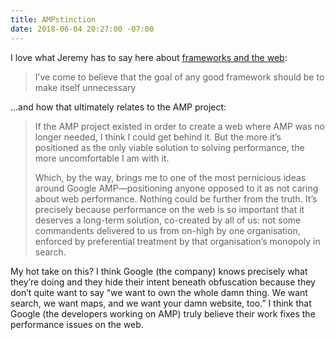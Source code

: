 ```yaml
---
title: AMPstinction
date: 2018-06-04 20:27:00 -07:00
---
```


I love what Jeremy has to say here about [frameworks and the web](https://adactio.com/journal/13964):

> I’ve come to believe that the goal of any good framework should be to make itself unnecessary

...and how that ultimately relates to the AMP project:

> If the AMP project existed in order to create a web where AMP was no longer needed, I think I could get behind it. But the more it’s positioned as the only viable solution to solving performance, the more uncomfortable I am with it.
> 
> Which, by the way, brings me to one of the most pernicious ideas around Google AMP—positioning anyone opposed to it as not caring about web performance. Nothing could be further from the truth. It’s precisely because performance on the web is so important that it deserves a long-term solution, co-created by all of us: not some commandents delivered to us from on-high by one organisation, enforced by preferential treatment by that organisation’s monopoly in search.

My hot take on this? I think Google (the company) knows precisely what they’re doing and they hide their intent beneath obfuscation because they don’t quite want to say “we want to own the whole damn thing. We want search, we want maps, and we want your damn website, too.” I think that Google (the developers working on AMP) truly believe their work fixes the performance issues on the web.